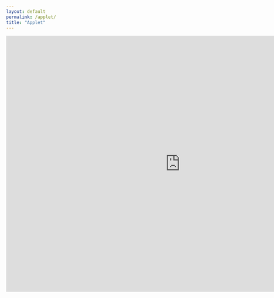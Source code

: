 ```yaml
---
layout: default
permalink: /applet/
title: "Applet"
---
```


<div class="tiles">


<iframe src="http://www.ssec.wisc.edu/sose/flex/CarbonCycle.html" width="950px" height="700px" align="left" frameborder="0px" marginwidth="0px" scrolling="none" border="0px" class="iframe-class"></iframe>


</div><!-- /.tiles -->
